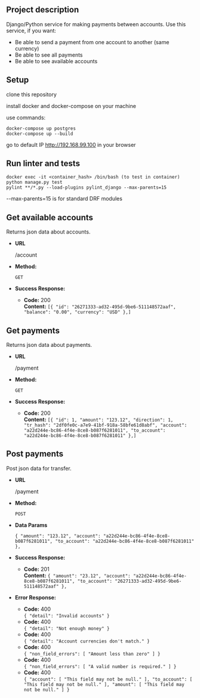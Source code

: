 **Project description**
----
Django/Python service for making payments between accounts.
Use this service, if you want:

* Be able to send a payment from one account to another (same currency)
* Be able to see all payments
* Be able to see available accounts

**Setup**
----
clone this repository

install docker and docker-compose on your machine

use commands:
```
docker-compose up postgres
docker-compose up --build
```
go to default IP http://192.168.99.100 in your browser

**Run linter and tests**
----
```
docker exec -it <container_hash> /bin/bash (to test in container)
python manage.py test
pylint **/*.py --load-plugins pylint_django --max-parents=15
```
--max-parents=15 is for standard DRF modules

**Get available accounts**
----
  Returns json data about accounts.

* **URL**

  /account

* **Method:**

  `GET`

* **Success Response:**

  * **Code:** 200 <br />
    **Content:** `[{
        "id": "26271333-ad32-495d-9be6-511148572aaf",
        "balance": "0.00",
        "currency": "USD"
    },]`
  
  
  
**Get payments**
----
  Returns json data about payments.

* **URL**

  /payment

* **Method:**

  `GET`

* **Success Response:**

  * **Code:** 200 <br />
    **Content:** `[{
        "id": 1,
        "amount": "123.12",
        "direction": 1,
        "tr_hash": "2df0fe0c-a7e9-41bf-918a-58bfe61d8abf",
        "account": "a22d244e-bc86-4f4e-8ce8-b087f6281011",
        "to_account": "a22d244e-bc86-4f4e-8ce8-b087f6281011"
    },]`
  
**Post payments**
----
  Post json data for transfer.

* **URL**

  /payment

* **Method:**

  `POST`
  
* **Data Params**

  `{
        "amount": "123.12",
        "account": "a22d244e-bc86-4f4e-8ce8-b087f6281011",
        "to_account": "a22d244e-bc86-4f4e-8ce8-b087f6281011"
    },`

* **Success Response:**

  * **Code:** 201 <br />
    **Content:** `{
      "amount": "23.12",
      "account": "a22d244e-bc86-4f4e-8ce8-b087f6281011",
      "to_account": "26271333-ad32-495d-9be6-511148572aaf"
    },`
* **Error Response:**
  * **Code:** 400 <br />
  `{
    "detail": "Invalid accounts"
   }`
   * **Code:** 400 <br />
  `{
    "detail": "Not enough money"
   }`
   * **Code:** 400 <br />
  `{
    "detail": "Account currencies don't match."
   }`
   * **Code:** 400 <br />
  `{
    "non_field_errors": [
        "Amount less than zero"
    ]
   }`
   * **Code:** 400 <br />
  `{
    "non_field_errors": [
        "A valid number is required."
    ]
   }`
   * **Code:** 400 <br />
  `{
     "account": [
        "This field may not be null."
    ],
    "to_account": [
        "This field may not be null."
    ],
      "amount": [
        "This field may not be null."
    ]
   }`
